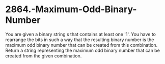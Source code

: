 # 2864.-Maximum-Odd-Binary-Number
You are given a binary string s that contains at least one '1'.  You have to rearrange the bits in such a way that the resulting binary number is the maximum odd binary number that can be created from this combination.  Return a string representing the maximum odd binary number that can be created from the given combination. 
